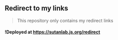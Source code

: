 ## Redirect to my links

> This repository only contains my redirect links

#### !Deployed at https://sutanlab.js.org/redirect